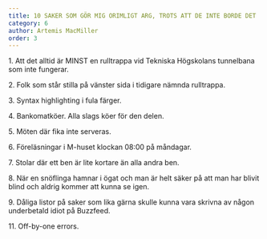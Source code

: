 ```yaml
---
title: 10 SAKER SOM GÖR MIG ORIMLIGT ARG, TROTS ATT DE INTE BORDE DET
category: 6
author: Artemis MacMiller
order: 3
---
```


1\. Att det alltid är MINST en rulltrappa vid Tekniska Högskolans tunnelbana som inte fungerar.

2\. Folk som står stilla på vänster sida i tidigare nämnda rulltrappa.

3\. Syntax highlighting i fula färger.

4\. Bankomatköer. Alla slags köer för den delen.

5\. Möten där fika inte serveras.

6\. Föreläsningar i M-huset klockan 08:00 på måndagar.

7\. Stolar där ett ben är lite kortare än alla andra ben.

8\. När en snöflinga hamnar i ögat och man är helt säker på att man har blivit blind och aldrig kommer att kunna se igen.

9\. Dåliga listor på saker som lika gärna skulle kunna vara skrivna av någon underbetald idiot på Buzzfeed.

11\. Off-by-one errors.
